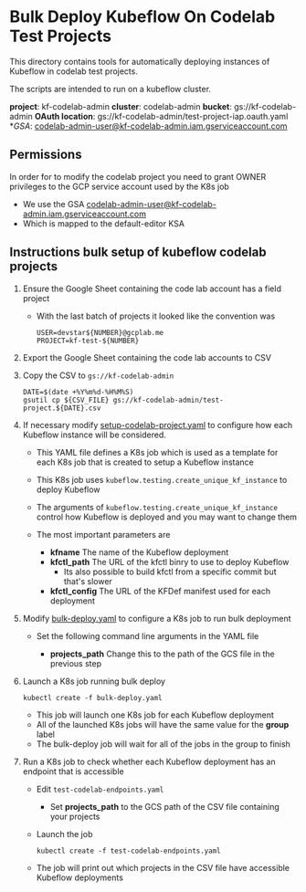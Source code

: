 # Bulk Deploy Kubeflow On Codelab Test Projects

This directory contains tools for automatically deploying instances
of Kubeflow in codelab test projects.

The scripts are intended to run on a kubeflow cluster.

**project**: kf-codelab-admin
**cluster**: codelab-admin
**bucket**: gs://kf-codelab-admin
**OAuth location**: gs://kf-codelab-admin/test-project-iap.oauth.yaml
**GSA*: codelab-admin-user@kf-codelab-admin.iam.gserviceaccount.com


## Permissions

In order for to modify the codelab project you need to grant OWNER privileges to the GCP service
account used by the K8s job

* We use the GSA codelab-admin-user@kf-codelab-admin.iam.gserviceaccount.com
* Which is mapped to the default-editor KSA

## Instructions bulk setup of kubeflow codelab projects

1. Ensure the Google Sheet containing the code lab account has a field project

   * With the last batch of projects it looked like the convention was 

     ```
     USER=devstar${NUMBER}@gcplab.me
     PROJECT=kf-test-${NUMBER}
     ```

1. Export the Google Sheet containing the code lab accounts to CSV
1. Copy the CSV to `gs://kf-codelab-admin`

   ```
   DATE=$(date +%Y%m%d-%H%M%S)
   gsutil cp ${CSV_FILE} gs://kf-codelab-admin/test-project.${DATE}.csv
   ```

1. If necessary modify [setup-codelab-project.yaml](setup-codelab-project.yaml) to configure how each 
   Kubeflow instance will be considered.

   * This YAML file defines a K8s job which is used as a template for each K8s job that is created to setup a Kubeflow instance
   * This K8s job uses `kubeflow.testing.create_unique_kf_instance` to deploy Kubeflow
   * The arguments of `kubeflow.testing.create_unique_kf_instance` control how Kubeflow is deployed and you may want to change them
   * The most important parameters are

     * **kfname** The name of the Kubeflow deployment
     * **kfctl_path** The URL of the kfctl binry to use to deploy Kubeflow
       * Its also possible to build kfctl from a specific commit but that's slower
     * **kfctl_config** The URL of the KFDef manifest used for each deployment

1. Modify [bulk-deploy.yaml](bulk-yaml.yaml) to configure a K8s job to run bulk deployment

   * Set the following command line arguments in the YAML file

     * **projects_path** Change this to the path of the GCS file in the previous step

1. Launch a K8s job running bulk deploy

   ```
   kubectl create -f bulk-deploy.yaml
   ```

   * This job will launch one K8s job for each Kubeflow deployment
   * All of the launched K8s jobs will have the same value for the **group** label
   * The bulk-deploy job will wait for all of the jobs in the group to finish

1.  Run a K8s job to check whether each Kubeflow deployment has an endpoint that is accessible

    * Edit `test-codelab-endpoints.yaml`

      * Set **projects_path** to the GCS path of the CSV file containing your projects

    * Launch the job

      ```
      kubectl create -f test-codelab-endpoints.yaml
      ```

    * The job will print out which projects in the CSV file have accessible Kubeflow deployments
